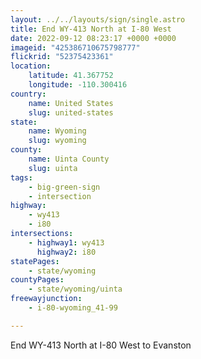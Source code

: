 ```yaml
---
layout: ../../layouts/sign/single.astro
title: End WY-413 North at I-80 West
date: 2022-09-12 08:23:17 +0000 +0000
imageid: "425386710675798777"
flickrid: "52375423361"
location:
    latitude: 41.367752
    longitude: -110.300416
country:
    name: United States
    slug: united-states
state:
    name: Wyoming
    slug: wyoming
county:
    name: Uinta County
    slug: uinta
tags:
    - big-green-sign
    - intersection
highway:
    - wy413
    - i80
intersections:
    - highway1: wy413
      highway2: i80
statePages:
    - state/wyoming
countyPages:
    - state/wyoming/uinta
freewayjunction:
    - i-80-wyoming_41-99

---
```

End WY-413 North at I-80 West to Evanston